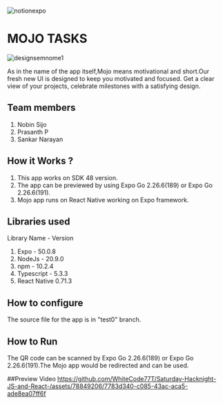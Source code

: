 
![notionexpo](https://github.com/TH-Activities/saturday-hack-night-template/assets/90635335/c35eb3eb-c105-4e4a-ac11-36dcda7bca67)




# MOJO TASKS
 ![designsemnome1](https://github.com/WhiteCode77T/Saturday-Hacknight-JS-and-React-/assets/143606368/ec000f72-4834-4806-9cb3-e189cc8f587a)


As in the name of the app itself,Mojo means motivational and short.Our fresh new UI is designed to keep you motivated and focused.  Get a clear view of your projects, celebrate milestones with a satisfying design.
## Team members
1. Nobin Sijo
2. Prasanth P
3. Sankar Narayan

## How it Works ?
1. This app works on SDK 48 version.
2. The app can be previewed by using Expo Go 2.26.6(189) or Expo Go 2.26.6(191).
3. Mojo app runs on React Native working on Expo framework.
## Libraries used
Library Name - Version
1. Expo - 50.0.8
2. NodeJs - 20.9.0
3. npm - 10.2.4
4. Typescript - 5.3.3
5. React Native 0.71.3
## How to configure
The source file for the app is in "test0" branch.
## How to Run
The QR code can be scanned by Expo Go 2.26.6(189) or Expo Go 2.26.6(191).The Mojo app would be redirected and can be used.

##Preview Video
https://github.com/WhiteCode77T/Saturday-Hacknight-JS-and-React-/assets/78849206/7783d340-c085-43ac-aca5-ade8ea07ff6f

